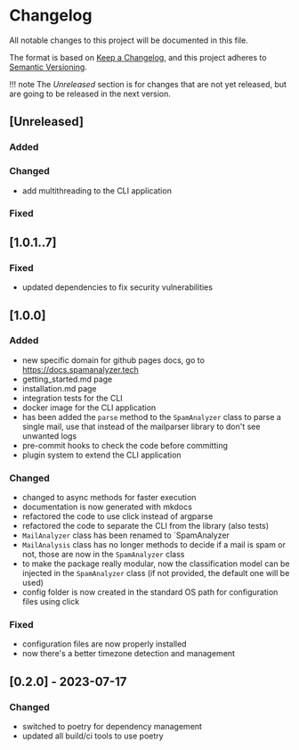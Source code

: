 # Changelog

All notable changes to this project will be documented in this file.

The format is based on [Keep a Changelog](https://keepachangelog.com/en/1.0.0/),
and this project adheres to [Semantic Versioning](https://semver.org/spec/v2.0.0.html).

!!! note
    The *Unreleased* section is for changes that are not yet released, but are
    going to be released in the next version.

## [Unreleased]

### Added

### Changed

- add multithreading to the CLI application

### Fixed

## [1.0.1..7]

### Fixed

- updated dependencies to fix security vulnerabilities

## [1.0.0]

### Added

- new specific domain for github pages docs, go to https://docs.spamanalyzer.tech
- getting_started.md page
- installation.md page
- integration tests for the CLI
- docker image for the CLI application
- has been added the `parse` method to the `SpamAnalyzer` class to parse a single mail, use that instead of the mailparser library to don't see unwanted logs
- pre-commit hooks to check the code before committing
- plugin system to extend the CLI application

### Changed

- changed to async methods for faster execution
- documentation is now generated with mkdocs
- refactored the code to use click instead of argparse
- refactored the code to separate the CLI from the library (also tests)
- `MailAnalyzer` class has been renamed to `SpamAnalyzer
- `MailAnalysis` class has no longer methods to decide if a mail is spam or not, those are now in the `SpamAnalyzer` class
- to make the package really modular, now the classification model can be injected in the `SpamAnalyzer` class (if not provided, the default one will be used)
- config folder is now created in the standard OS path for configuration files using click

### Fixed

- configuration files are now properly installed
- now there's a better timezone detection and management


## [0.2.0] - 2023-07-17

### Changed
- switched to poetry for dependency management
- updated all build/ci tools to use poetry
